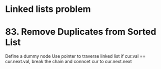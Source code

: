 # Linked lists problem

# 83. Remove Duplicates from Sorted List
Define a dummy node
Use pointer to traverse linked list
if cur.val == cur.next.val, break the chain and conncet cur to cur.next.next
